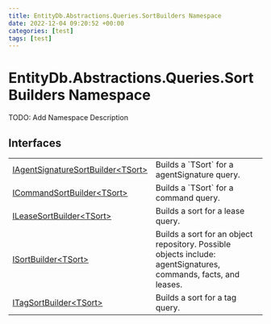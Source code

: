```yaml
---
title: EntityDb.Abstractions.Queries.SortBuilders Namespace
date: 2022-12-04 09:20:52 +00:00
categories: [test]
tags: [test]
---
```


# EntityDb.Abstractions.Queries.SortBuilders Namespace

TODO: Add Namespace Description

## Interfaces
<table><tr><td><!--/posts/dotnet-entitydb-abstractions-queries-sortbuilders-iagentsignaturesortbuilder`1--><a href='#'>IAgentSignatureSortBuilder&lt;TSort&gt;</a></td><td>
Builds a `TSort` for a agentSignature query.
</td></tr><tr><td><!--/posts/dotnet-entitydb-abstractions-queries-sortbuilders-icommandsortbuilder`1--><a href='#'>ICommandSortBuilder&lt;TSort&gt;</a></td><td>
Builds a `TSort` for a command query.
</td></tr><tr><td><!--/posts/dotnet-entitydb-abstractions-queries-sortbuilders-ileasesortbuilder`1--><a href='#'>ILeaseSortBuilder&lt;TSort&gt;</a></td><td>
Builds a sort for a lease query.
</td></tr><tr><td><!--/posts/dotnet-entitydb-abstractions-queries-sortbuilders-isortbuilder`1--><a href='#'>ISortBuilder&lt;TSort&gt;</a></td><td>
Builds a sort for an object repository. Possible objects include: agentSignatures, commands, facts, and leases.
</td></tr><tr><td><!--/posts/dotnet-entitydb-abstractions-queries-sortbuilders-itagsortbuilder`1--><a href='#'>ITagSortBuilder&lt;TSort&gt;</a></td><td>
Builds a sort for a tag query.
</td></tr></table>
